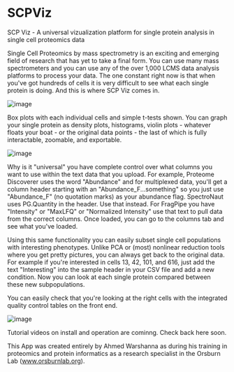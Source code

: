 # SCPViz
SCP Viz - A universal vizualization platform for single protein analysis in single cell proteomics data 

Single Cell Proteomics by mass spectrometry is an exciting and emerging field of research that has yet to take a final form. You can use many mass spectrometers and you can use any of the over 1,000 LCMS data analysis platforms to process your data.
The one constant right now is that when you've got hundreds of cells it is very difficult to see what each single protein is doing. And this is where SCP Viz comes in. 

![image](https://github.com/orsburn/SCPViz/assets/39571544/64d380e4-67e5-406a-82be-f00d7941913f)


Box plots with each individual cells and simple t-tests shown. You can graph your single protein as density plots, histograms, violin plots - whatever floats your boat - or the original data points - the last of which is fully interactable, zoomable, and exportable.

![image](https://github.com/orsburn/SCPViz/assets/39571544/d7f1e2de-7659-4333-91d0-71896b0335b2)


Why is it "universal" you have complete control over what columns you want to use within the text data that you upload. 
For example, Proteome Discoverer uses the word "Abundance" and for multiplexed data, you'll get a column header starting with an "Abundance_F...something" so you just use "Abundance_F" (no quotation marks) as your abundance flag. 
SpectroNaut uses PG.Quantity in the header. Use that instead. For FragPipe you have "Intensity" or "MaxLFQ" or "Normalized Intensity" use that text to pull data from the correct columns.
Once loaded, you can go to the columns tab and see what you've loaded.

Using this same functionality you can easily subset single cell populations with interesting phenotypes. Unlike PCA or (most) nonlinear reduction tools where you get pretty pictures, you can always get back to the original data.
For example if you're interested in cells 13, 42, 101, and 616, just add the text "Interesting" into the sample header in your CSV file and add a new condition. Now you can look at each single protein compared between these new subpopulations. 

You can easily check that you're looking at the right cells with the integrated quality control tables on the front end. 

![image](https://github.com/orsburn/SCPViz/assets/39571544/9f8e9a3e-e48e-4aa9-b007-3d6faff35002)


Tutorial videos on install and operation are cominng. Check back here soon. 

This App was created entirely by Ahmed Warshanna as during his training in proteomics and protein informatics as a research specialist in the Orsburn Lab (www.orsburnlab.org).


